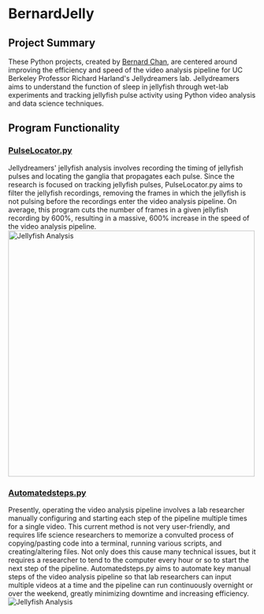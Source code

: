 # BernardJelly
## Project Summary
These Python projects, created by [Bernard Chan]( https://github.com/bernardmc8), are centered around improving the efficiency and speed of the video analysis pipeline for UC Berkeley Professor Richard Harland's Jellydreamers lab. Jellydreamers aims to understand the function of sleep in jellyfish through wet-lab experiments and tracking jellyfish pulse activity using Python video analysis and data science techniques. 



## Program Functionality
### [PulseLocator.py]( https://github.com/bernardmc8/BernardJelly/blob/master/PulseLocator.py)
Jellydreamers' jellyfish analysis involves recording the timing of jellyfish pulses and locating the ganglia that propagates each pulse. Since the research is focused on tracking jellyfish pulses, PulseLocator.py aims to filter the jellyfish recordings, removing the frames in which the jellyfish is not pulsing before the recordings enter the video analysis pipeline. On average, this program cuts the number of frames in a given jellyfish recording by 600%, resulting in a massive, 600% increase in the speed of the video analysis pipeline. 
<img src="https://i.ibb.co/CHX7DzP/Screenshot-6.png"
     alt="Jellyfish Analysis" width = "500"/>

### [Automatedsteps.py]( https://github.com/bernardmc8/BernardJelly/blob/master/automatedsteps.py)
Presently, operating the video analysis pipeline involves a lab researcher manually configuring and starting each step of the pipeline multiple times for a single video. This current method is not very user-friendly, and requires life science researchers to memorize a convulted process of copying/pasting code into a terminal, running various scripts, and creating/altering files. Not only does this cause many technical issues, but it requires a researcher to tend to the computer every hour or so to start the next step of the pipeline. Automatedsteps.py aims to automate key manual steps of the video analysis pipeline so that lab researchers can input multiple videos at a time and the pipeline can run continuously overnight or over the weekend, greatly minimizing downtime and increasing efficiency. 
<img src="https://i.ibb.co/272ZVp1/Screenshot-10.png"
     alt="Jellyfish Analysis" />
